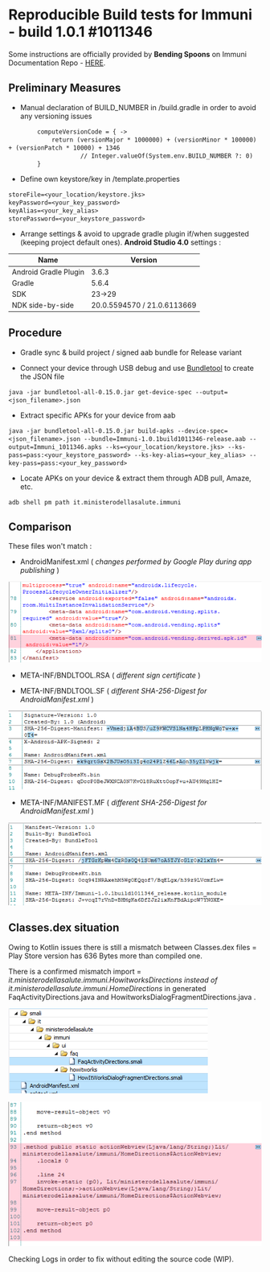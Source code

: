 # Reproducible Build tests for Immuni - build 1.0.1 #1011346

Some instructions are officially provided by **Bending Spoons** on Immuni Documentation Repo - [HERE](https://github.com/immuni-app/immuni-documentation/blob/master/Technology%20Description.md#reproducible-builds).

## Preliminary Measures

- Manual declaration of BUILD_NUMBER in <project>/build.gradle in order to avoid any versioning issues

```
        computeVersionCode = { ->
            return (versionMajor * 1000000) + (versionMinor * 100000) + (versionPatch * 10000) + 1346
                    // Integer.valueOf(System.env.BUILD_NUMBER ?: 0)
        }
```

- Define own keystore/key in <project>/template.properties

```
storeFile=<your_location/keystore.jks>
keyPassword=<your_key_password>
keyAlias=<your_key_alias>
storePassword=<your_keystore_password>
```
		
- Arrange settings & avoid to upgrade gradle plugin if/when suggested (keeping project default ones). **Android Studio 4.0** settings : 

Name | Version
-----|--------
Android Gradle Plugin | 3.6.3
Gradle | 5.6.4
SDK | 23->29
NDK side-by-side | 20.0.5594570 / 21.0.6113669

## Procedure

- Gradle sync & build project / signed aab bundle for Release variant

- Connect your device through USB debug and use [Bundletool](https://developer.android.com/studio/command-line/bundletool) to create the JSON file

```
java -jar bundletool-all-0.15.0.jar get-device-spec --output=<json_filename>.json
```

- Extract specific APKs for your device from aab

```
java -jar bundletool-all-0.15.0.jar build-apks --device-spec=<json_filename>.json --bundle=Immuni-1.0.1build1011346-release.aab --output=Immuni_1011346.apks --ks=<your_location/keystore.jks> --ks-pass=pass:<your_keystore_password> --ks-key-alias=<your_key_alias> --key-pass=pass:<your_key_password>
```

- Locate APKs on your device & extract them through ADB pull, Amaze, etc.

```
adb shell pm path it.ministerodellasalute.immuni
```

## Comparison

These files won't match :

- AndroidManifest.xml ( _changes performed by Google Play during app publishing_ )

![](photo_androidmanifest_xml.png)

- META-INF/BNDLTOOL.RSA ( _different sign certificate_ )

- META-INF/BNDLTOOL.SF ( _different SHA-256-Digest for AndroidManifest.xml_ )

![](photo_bdnltool_sf.png)

- META-INF/MANIFEST.MF ( _different SHA-256-Digest for AndroidManifest.xml_ )

![](photo_manifest_mf.png)


## Classes.dex situation

Owing to Kotlin issues there is still a mismatch between Classes.dex files = Play Store version has 636 Bytes more than compiled one.

There is a confirmed mismatch import = _it.ministerodellasalute.immuni.HowitworksDirections instead of it.ministerodellasalute.immuni.HomeDirections_ in generated FaqActivityDirections.java and HowitworksDialogFragmentDirections.java .

![](photo_smalichk.png) 

![](photo_actionwebview.png)

Checking Logs in order to fix without editing the source code (WIP).




